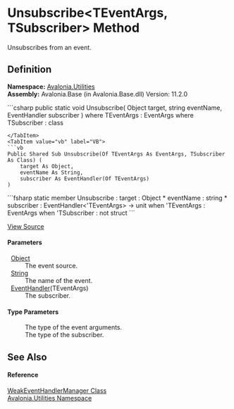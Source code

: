 # Unsubscribe&lt;TEventArgs, TSubscriber&gt; Method


Unsubscribes from an event.



## Definition
**Namespace:** <a href="N_Avalonia_Utilities">Avalonia.Utilities</a>  
**Assembly:** Avalonia.Base (in Avalonia.Base.dll) Version: 11.2.0

<Tabs groupId="api-code-preview">
<TabItem value="csharp" label="C#">
```csharp
public static void Unsubscribe<TEventArgs, TSubscriber>(
	Object target,
	string eventName,
	EventHandler<TEventArgs> subscriber
)
where TEventArgs : EventArgs
where TSubscriber : class

```
</TabItem>
<TabItem value="vb" label="VB">
```vb
Public Shared Sub Unsubscribe(Of TEventArgs As EventArgs, TSubscriber As Class) ( 
	target As Object,
	eventName As String,
	subscriber As EventHandler(Of TEventArgs)
)
```
</TabItem>
<TabItem value="fsharp" label="F#">
```fsharp
static member Unsubscribe : 
        target : Object * 
        eventName : string * 
        subscriber : EventHandler<'TEventArgs> -> unit  when 'TEventArgs : EventArgs when 'TSubscriber : not struct
```
</TabItem>
</Tabs>



<a href="https://github.com/AvaloniaUI/Avalonia/tree/master/src/Avalonia.Base/Utilities/WeakEventHandlerManager.cs#L50" title="View the source code">View Source</a>



#### Parameters
<dl><dt>  <a href="https://learn.microsoft.com/dotnet/api/system.object" target="_blank" rel="noopener noreferrer">Object</a></dt><dd>The event source.</dd><dt>  <a href="https://learn.microsoft.com/dotnet/api/system.string" target="_blank" rel="noopener noreferrer">String</a></dt><dd>The name of the event.</dd><dt>  <a href="https://learn.microsoft.com/dotnet/api/system.eventhandler-1" target="_blank" rel="noopener noreferrer">EventHandler</a>(TEventArgs)</dt><dd>The subscriber.</dd></dl>

#### Type Parameters
<dl><dt /><dd>The type of the event arguments.</dd><dt /><dd>The type of the subscriber.</dd></dl>

## See Also


#### Reference
<a href="T_Avalonia_Utilities_WeakEventHandlerManager">WeakEventHandlerManager Class</a>  
<a href="N_Avalonia_Utilities">Avalonia.Utilities Namespace</a>  
